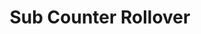 ---
title: Sub Counter Rollover
description: Trigger for a Twitch Sub Counter Rollover
twitchService: EventSub
variables:
  - name: subCounter
    type: number
    description: The current value of the sub counter
    value: 20
  - name: rollover
    type: number
    description: The configured rollover value
    value: 50
  - name: rolloverCount
    type: number
    description: The number of times the configured rollover value has been reached
    value: 3
---